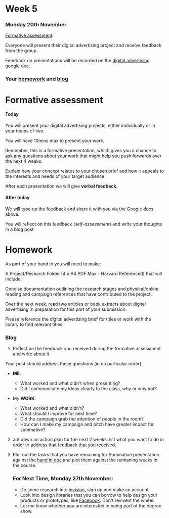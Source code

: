 # Week 5

### Monday 20th November 

[Formative assessment](#formative-assessment):

Everyone will present their digital advertising project and receive feedback from the group. 

Feedback on presentations will be recorded on the [digital advertising google doc.](https://docs.google.com/document/d/1YLvNO6PSzHLUitCzTJX9EclrltAGnBiOaG2gW9MT9x0/edit#)

### Your [homework](#homework) and [blog](#blog)


# Formative assessment

#### Today

You will present your digital advertising projects, either individually or in your teams of two. 

You will have 10mins max to present your work.

Remember, this is a formative presentation, which gives you a chance to ask any questions about your work that might help you push forwards over the next 4 weeks.

Explain how your concept relates to your chosen brief and how it appeals to the interests and needs of your target audience.

After each presentation we will give **verbal feedback**.  

#### After today

We will type up the feedback and share it with you via the Google docs above.

You will reflect on this feedback (*self-assessment*) and write your thoughts in a blog post. 


# Homework

As part of your hand in you will need to make:

A Project/Research Folder (4 x A4 PDF Max - Harvard Referenced) that will include:

Concise documentation outlining the research stages and physical/online reading and campaign references that have contributed to the project.

Over the next week, read two articles or book extracts about digital advertising in preparation for this part of your submission. 

Please reference the digital advertising brief for titles or work with the library to find relevant titles. 

### Blog 

1. Reflect on the feedback you received during the formative assessment and write about it. 

Your post should address these questions (in no particular order):

* **ME**:
	* What worked and what didn't when presenting?
	* Did I communicate my ideas clearly to the class, why or why not? 

* My **WORK**:
	* What worked and what didn't?
	* What should I improve for next time?
	* Did the campaign grab the attention of people in the room?
	* How can I make my campaign and pitch have greater impact for summative? 

2. Jot down an action plan for the next 2 weeks: list what you want to do in order to address that feedback that you received. 

3. Plot out the tasks that you have remaining for Summative presentation against the [hand in doc](https://github.com/RavensbourneWebMedia/Digital_Advertising/tree/Digital_Advertising_2017/18/projects/Digital_Advertising) and plot them against the remianing weeks in the course.
    
    ### For Next Time, Monday 27th November:

	* Do some research into [invision](https://www.invisionapp.com/), sign up and make an account. 
	* Look into design libraries that you can borrow to help design your products or prototypes, like [Facebook](https://en.facebookbrand.com/). Don't reinvent the wheel. 
	* Let me know whether you are interested in being part of the degree show. 
	




